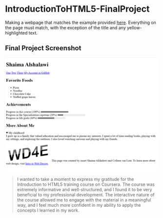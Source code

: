 # IntroductionToHTML5-FinalProject
Making a webpage that matches the example provided <a href="https://www.intro-webdesign.com/HTML5/HTML5project.png">here</a>. Everything on the page must match, with the exception of the title and any yellow-highlighted text.

## Final Project Screenshot
<img src="_gitAssets/Screenshots.png" width="600">

> I wanted to take a moment to express my gratitude for the Introduction to HTML5 training course on Coursera. The course was extremely informative and well-structured, and I found it to be very beneficial to my professional development. The interactive nature of the course allowed me to engage with the material in a meaningful way, and I feel much more confident in my ability to apply the concepts I learned in my work.
